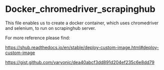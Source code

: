 # Docker_chromedriver_scrapinghub

This file enables us to create a docker container, which uses chromedriver and selenium, to run on scrapinghub server.

For more reference please find:

https://shub.readthedocs.io/en/stable/deploy-custom-image.html#deploy-custom-image

https://gist.github.com/varyonic/dea40abcf3dd891d204ef235c6e8dd79